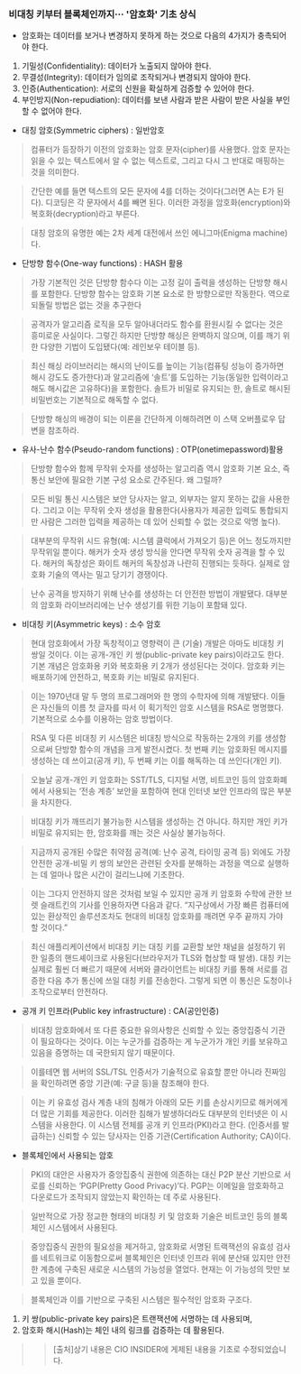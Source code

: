 ### 비대칭 키부터 블록체인까지··· '암호화' 기초 상식

- 암호화는 데이터를 보거나 변경하지 못하게 하는 것으로 다음의 4가지가 충촉되어야 한다.

1. 기밀성(Confidentiality): 데이터가 노출되지 않아야 한다.
2. 무결성(Integrity): 데이터가 임의로 조작되거나 변경되지 않아야 한다.
3. 인증(Authentication): 서로의 신원을 확실하게 검증할 수 있어야 한다.
4. 부인방지(Non-repudiation): 데이터를 보낸 사람과 받은 사람이 받은 사실을 부인할 수 없어야 한다.

- 대칭 암호(Symmetric ciphers) : 일반암호

>컴퓨터가 등장하기 이전의 암호화는 암호 문자(cipher)를 사용했다. 암호 문자는 읽을 수 있는 텍스트에서 알 수 없는 텍스트로, 그리고 다시 그 반대로 매핑하는 것을 의미한다. 

>간단한 예를 들면 텍스트의 모든 문자에 4를 더하는 것이다(그러면 A는 E가 된다). 디코딩은 각 문자에서 4를 빼면 된다. 이러한 과정을 암호화(encryption)와 복호화(decryption)라고 부른다. 

>대칭 암호의 유명한 예는 2차 세계 대전에서 쓰인 에니그마(Enigma machine)다. 

- 단방향 함수(One-way functions) : HASH 활용

>가장 기본적인 것은 단방향 함수다 이는 고정 길이 출력을 생성하는 단방향 해시를 포함한다. 단방향 함수는 암호화 기본 요소로 한 방향으로만 작동한다. 역으로 되돌릴 방법은 없는 것을 추구한다

>공격자가 알고리즘 로직을 모두 알아내더라도 함수를 환원시킬 수 없다는 것은 흥미로운 사실이다. 그렇긴 하지만 단방향 해싱은 완벽하지 않으며, 이를 깨기 위한 다양한 기법이 도입됐다(예: 레인보우 테이블 등). 

>최신 해싱 라이브러리는 해시의 난이도를 높이는 기능(컴퓨팅 성능이 증가하면 해시 강도도 증가한다)과 알고리즘에 ‘솔트’를 도입하는 기능(동일한 입력이라고 해도 해시값은 고유하다)을 포함한다. 솔트가 비밀로 유지되는 한, 솔트로 해시된 비밀번호는 기본적으로 해독할 수 없다. 

>단방향 해싱의 배경이 되는 이론을 간단하게 이해하려면 이 스택 오버플로우 답변을 참조하라.

- 유사-난수 함수(Pseudo-random functions) : OTP(onetimepassword)활용

>단방향 함수와 함께 무작위 숫자를 생성하는 알고리즘 역시 암호화 기본 요소, 즉 통신 보안에 필요한 기본 구성 요소로 간주된다. 왜 그럴까? 

>모든 비밀 통신 시스템은 보안 당사자는 알고, 외부자는 알지 못하는 값을 사용한다. 그리고 이는 무작위 숫자 생성을 활용한다(사용자가 제공한 입력도 통합되지만 사람은 그러한 입력을 제공하는 데 있어 신뢰할 수 없는 것으로 악명 높다). 

>대부분의 무작위 시드 유형(예: 시스템 클럭에서 가져오기 등)은 어느 정도까지만 무작위일 뿐이다. 해커가 숫자 생성 방식을 안다면 무작위 숫자 공격을 할 수 있다. 해커의 독창성은 화이트 해커의 독창성과 나란히 진행되는 듯하다. 실제로 암호화 기술의 역사는 밀고 당기기 경쟁이다. 

>난수 공격을 방지하기 위해 난수를 생성하는 더 안전한 방법이 개발됐다. 대부분의 암호화 라이브러리에는 난수 생성기를 위한 기능이 포함돼 있다. 

- 비대칭 키(Asymmetric keys) : 소수 암호

>현대 암호화에서 가장 독창적이고 영향력이 큰 (기술) 개발은 아마도 비대칭 키 쌍일 것이다. 이는 공개-개인 키 쌍(public-private key pairs)이라고도 한다. 기본 개념은 암호화용 키와 복호화용 키 2개가 생성된다는 것이다. 암호화 키는 배포하기에 안전하고, 복호화 키는 비밀로 유지된다. 

>이는 1970년대 말 두 명의 프로그래머와 한 명의 수학자에 의해 개발됐다. 이들은 자신들의 이름 첫 글자를 따서 이 획기적인 암호 시스템을 RSA로 명명했다. 기본적으로 소수를 이용하는 암호 방법이다.

>RSA 및 다른 비대칭 키 시스템은 비대칭 방식으로 작동하는 2개의 키를 생성함으로써 단방향 함수의 개념을 크게 발전시켰다. 첫 번째 키는 암호화된 메시지를 생성하는 데 쓰이고(공개 키), 두 번째 키는 이를 해독하는 데 쓰인다(개인 키). 

>오늘날 공개-개인 키 암호화는 SST/TLS, 디지털 서명, 비트코인 등의 암호화폐에서 사용되는 ‘전송 계층’ 보안을 포함하여 현대 인터넷 보안 인프라의 많은 부분을 차지한다. 

>비대칭 키가 깨뜨리기 불가능한 시스템을 생성하는 건 아니다. 하지만 개인 키가 비밀로 유지되는 한, 암호화를 깨는 것은 사실상 불가능하다. 

>지금까지 공개된 수많은 취약점 공격(예: 난수 공격, 타이밍 공격 등) 외에도 가장 안전한 공개-비밀 키 쌍의 보안은 관련된 숫자를 분해하는 과정을 역으로 실행하는 데 얼마나 많은 시간이 걸리느냐에 기초한다. 

>이는 그다지 안전하지 않은 것처럼 보일 수 있지만 공개 키 암호화 수학에 관한 브렛 슬래트킨의 기사를 인용하자면 다음과 같다. “지구상에서 가장 빠른 컴퓨터에 있는 환상적인 솔루션조차도 현대의 비대칭 암호화를 깨려면 우주 끝까지 가야 할 것이다.” 

>최신 애플리케이션에서 비대칭 키는 대칭 키를 교환할 보안 채널을 설정하기 위한 일종의 핸드셰이크로 사용된다(브라우저가 TLS와 협상할 때 발생). 대칭 키는 실제로 훨씬 더 빠르기 때문에 서버와 클라이언트는 비대칭 키를 통해 서로를 검증한 다음 추가 통신에 쓰일 대칭 키를 전송한다. 그렇게 되면 이 통신은 도청이나 조작으로부터 안전하다. 

- 공개 키 인프라(Public key infrastructure) : CA(공인인증) 

>비대칭 암호화에서 또 다른 중요한 유의사항은 신뢰할 수 있는 중앙집중식 기관이 필요하다는 것이다. 이는 누군가를 검증하는 게 누군가가 개인 키를 보유하고 있음을 증명하는 데 국한되지 않기 때문이다. 

>이를테면 웹 서버의 SSL/TSL 인증서가 기술적으로 유효할 뿐만 아니라 진짜임을 확인하려면 중앙 기관(예: 구글 등)을 참조해야 한다. 

>이는 키 유효성 검사 계층 내의 침해가 아래의 모든 키를 손상시키므로 해커에게 더 많은 기회를 제공한다. 이러한 침해가 발생하더라도 대부분의 인터넷은 이 시스템을 사용한다. 이 시스템 전체를 공개 키 인프라(PKI)라고 한다. (인증서를 발급하는) 신뢰할 수 있는 당사자는 인증 기관(Certification Authority; CA)이다. 

- 블록체인에서 사용되는 암호

>PKI의 대안은 사용자가 중앙집중식 권한에 의존하는 대신 P2P 분산 기반으로 서로를 신뢰하는 ‘PGP(Pretty Good Privacy)’다. PGP는 이메일을 암호화하고 다운로드가 조작되지 않았는지 확인하는 데 주로 사용된다.  

>일반적으로 가장 정교한 형태의 비대칭 키 및 암호화 기술은 비트코인 등의 블록체인 시스템에서 사용된다. 

>중앙집중식 권한의 필요성을 제거하고, 암호화로 서명된 트랙잭션의 유효성 검사를 네트워크로 이동함으로써 블록체인은 인터넷 인프라 위에 분산돼 있지만 안전한 계층에 구축된 새로운 시스템의 가능성을 열었다. 현재는 이 가능성의 맛만 보고 있을 뿐이다. 

>블록체인과 이를 기반으로 구축된 시스템은 필수적인 암호화 구조다. 

1. 키 쌍(public-private key pairs)은 트랜잭션에 서명하는 데 사용되며, 
2. 암호화 해시(Hash)는 체인 내의 링크를 검증하는 데 활용된다. 

>>[출처]상기 내용은 CIO INSIDER에 게제된 내용을 기초로 수정되었습니다.